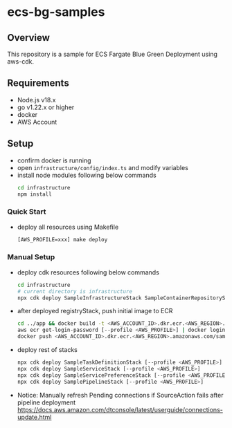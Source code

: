 # ecs-bg-samples
## Overview
This repository is a sample for ECS Fargate Blue Green Deployment using aws-cdk.

## Requirements
- Node.js v18.x
- go v1.22.x or higher
- docker
- AWS Account

## Setup

- confirm docker is running
- open `infrastructure/config/index.ts` and modify variables
- install node modules following below commands
  ```bash
  cd infrastructure
  npm install
  ```

### Quick Start

- deploy all resources using Makefile
  ```bash
  [AWS_PROFILE=xxx] make deploy
  ```

### Manual Setup

- deploy cdk resources following below commands
  ```bash
  cd infrastructure
  # current directory is infrastructure
  npx cdk deploy SampleInfrastructureStack SampleContainerRepositoryStack [--profile <AWS_PROFILE>]
  ```

- after deployed registryStack, push initial image to ECR
  ```bash
  cd ../app && docker build -t <AWS_ACCOUNT_ID>.dkr.ecr.<AWS_REGION>.amazonaws.com/sample-api:latest .
  aws ecr get-login-password [--profile <AWS_PROFILE>] | docker login --username AWS --password-stdin '<AWS_ACCOUNT_ID>.dkr.ecr.<AWS_REGION>.amazonaws.com'
  docker push <AWS_ACCOUNT_ID>.dkr.ecr.<AWS_REGION>.amazonaws.com/sample-api:latest
  ```

- deploy rest of stacks
  ```bash
  npx cdk deploy SampleTaskDefinitionStack [--profile <AWS_PROFILE>]
  npx cdk deploy SampleServiceStack [--profile <AWS_PROFILE>]
  npx cdk deploy SampleServicePreferenceStack [--profile <AWS_PROFILE>]
  npx cdk deploy SamplePipelineStack [--profile <AWS_PROFILE>]
  ```

- Notice: Manually refresh Pending connections if SourceAction fails after pipeline deployment
  https://docs.aws.amazon.com/dtconsole/latest/userguide/connections-update.html
